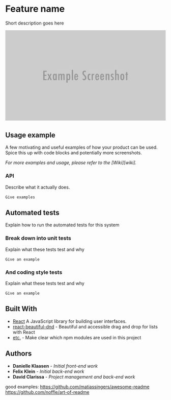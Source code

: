 # Feature name

Short description goes here

![](header.png)

## Usage example

A few motivating and useful examples of how your product can be used. Spice this up with code blocks and potentially more screenshots.

_For more examples and usage, please refer to the [Wiki][wiki]._

### API

Describe what it actually does. 

```
Give examples
```

## Automated tests

Explain how to run the automated tests for this system

### Break down into unit tests

Explain what these tests test and why

```
Give an example
```

### And coding style tests

Explain what these tests test and why

```
Give an example
```

## Built With
* [React](https://reactjs.org/) A JavaScript library for building user interfaces.
* [react-beautiful-dnd](https://github.com/atlassian/react-beautiful-dnd) - Beautiful and accessible drag and drop for lists with React
* [etc.]() - Make clear which npm modules are used in this project

## Authors

* **Danielle Klaasen** - *Initial front-end work*
* **Felix Klein** - *Initial back-end work*
* **David Clarissa** - *Project management and back-end work*

good examples: https://github.com/matiassingers/awesome-readme
https://github.com/noffle/art-of-readme
